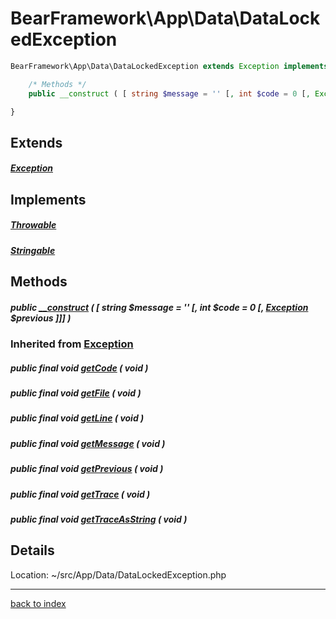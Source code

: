 # BearFramework\App\Data\DataLockedException

```php
BearFramework\App\Data\DataLockedException extends Exception implements Throwable, Stringable {

	/* Methods */
	public __construct ( [ string $message = '' [, int $code = 0 [, Exception $previous ]]] )

}
```

## Extends

##### [Exception](http://php.net/manual/en/class.exception.php)

## Implements

##### [Throwable](http://php.net/manual/en/class.throwable.php)

##### [Stringable](http://php.net/manual/en/class.stringable.php)

## Methods

##### public [__construct](bearframework.app.data.datalockedexception.__construct.method.md) ( [ string $message = '' [, int $code = 0 [, [Exception](http://php.net/manual/en/class.exception.php) $previous ]]] )

### Inherited from [Exception](http://php.net/manual/en/class.exception.php)

##### public final void [getCode](http://php.net/manual/en/exception.getcode.php) ( void )

##### public final void [getFile](http://php.net/manual/en/exception.getfile.php) ( void )

##### public final void [getLine](http://php.net/manual/en/exception.getline.php) ( void )

##### public final void [getMessage](http://php.net/manual/en/exception.getmessage.php) ( void )

##### public final void [getPrevious](http://php.net/manual/en/exception.getprevious.php) ( void )

##### public final void [getTrace](http://php.net/manual/en/exception.gettrace.php) ( void )

##### public final void [getTraceAsString](http://php.net/manual/en/exception.gettraceasstring.php) ( void )

## Details

Location: ~/src/App/Data/DataLockedException.php

---

[back to index](index.md)

